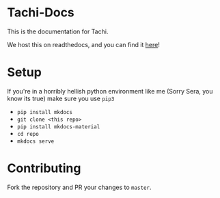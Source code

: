 # Tachi-Docs

This is the documentation for Tachi.

We host this on readthedocs, and you can find it [here](https://tachi.rtfd.io)!

# Setup

If you're in a horribly hellish python environment like me (Sorry Sera, you know its true) make sure you use `pip3`

- `pip install mkdocs`
- `git clone <this repo>`
- `pip install mkdocs-material`
- `cd repo`
- `mkdocs serve`

# Contributing

Fork the repository and PR your changes to `master`.
